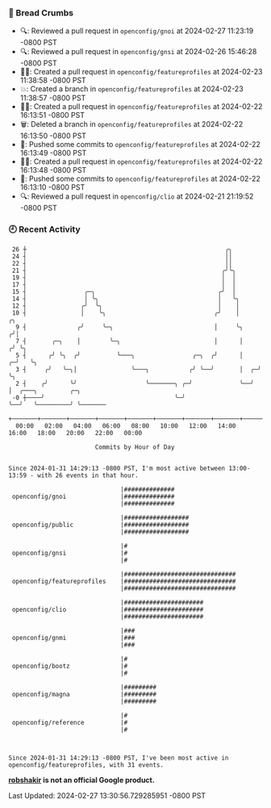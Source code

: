 ### 🍞 Bread Crumbs

 * 🔍: Reviewed a pull request in  `openconfig/gnoi` at 2024-02-27 11:23:19 -0800 PST
 * 🔍: Reviewed a pull request in  `openconfig/gnsi` at 2024-02-26 15:46:28 -0800 PST
 * ✍🏼: Created a pull request in `openconfig/featureprofiles` at 2024-02-23 11:38:58 -0800 PST
 * 💥: Created a branch in `openconfig/featureprofiles` at 2024-02-23 11:38:57 -0800 PST
 * ✍🏼: Created a pull request in `openconfig/featureprofiles` at 2024-02-22 16:13:51 -0800 PST
 * 🗑: Deleted a branch in `openconfig/featureprofiles` at 2024-02-22 16:13:50 -0800 PST
 * 🚢: Pushed some commits to `openconfig/featureprofiles` at 2024-02-22 16:13:49 -0800 PST
 * ✍🏼: Created a pull request in `openconfig/featureprofiles` at 2024-02-22 16:13:48 -0800 PST
 * 🚢: Pushed some commits to `openconfig/featureprofiles` at 2024-02-22 16:13:10 -0800 PST
 * 🔍: Reviewed a pull request in  `openconfig/clio` at 2024-02-21 21:19:52 -0800 PST

### 🕘 Recent Activity
```
 26 ┼                                                       ╭╮
 24 ┤                                                       ││
 22 ┤                                                       ││
 21 ┤                                                      ╭╯╰╮
 19 ┤                                                      │  │
 17 ┤                                                      │  │
 15 ┤                ╭─╮                                  ╭╯  │
 14 ┤                │ ╰╮                                 │   ╰╮
 12 ┤               ╭╯  ╰╮                                │    │
 10 ┤               │    ╰╮                              ╭╯    │         ╭╮
  9 ┤              ╭╯     ╰─╮                            │     ╰╮       ╭╯│
  7 ┤       ╭─╮    │        ╰─╮                          │      │      ╭╯ ╰╮
  5 ┤      ╭╯ ╰╮  ╭╯          ╰───╮                ╭─╮  ╭╯      │    ╭─╯   ╰╮
  3 ┤     ╭╯   ╰─╮│               ╰───╮           ╭╯ ╰──╯       │  ╭─╯      ╰╮
  2 ┤    ╭╯      ╰╯                   ╰───────╮ ╭─╯             ╰──╯         │  ╭───╮         ╭─╮
 -0 ┼────╯                                    ╰─╯                            ╰──╯   ╰─────────╯ ╰───────
    +───────+───────+───────+───────+───────+───────+───────+───────+───────+───────+───────+───────+────
  00:00   02:00   04:00   06:00   08:00   10:00   12:00   14:00   16:00   18:00   20:00   22:00   00:00   

						Commits by Hour of Day


Since 2024-01-31 14:29:13 -0800 PST, I'm most active between 13:00-13:59 - with 26 events in that hour.

```



```
                               |##############
 openconfig/gnoi               |##############
                               |##############

                               |##################
 openconfig/public             |##################
                               |##################

                               |#
 openconfig/gnsi               |#
                               |#

                               |###############################
 openconfig/featureprofiles    |###############################
                               |###############################

                               |######################
 openconfig/clio               |######################
                               |######################

                               |###
 openconfig/gnmi               |###
                               |###

                               |#
 openconfig/bootz              |#
                               |#

                               |#########
 openconfig/magna              |#########
                               |#########

                               |#
 openconfig/reference          |#
                               |#



Since 2024-01-31 14:29:13 -0800 PST, I've been most active in openconfig/featureprofiles, with 31 events.

```
**[robshakir](mailto:robjs@google.com) is not an official Google product.**  


Last Updated: 2024-02-27 13:30:56.729285951 -0800 PST
